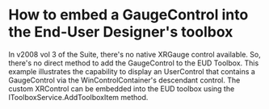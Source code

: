 # How to embed a GaugeControl into the End-User Designer's toolbox


<p>In v2008 vol 3 of the Suite, there's no native XRGauge control available. So, there's no direct method to add the GaugeControl to the EUD Toolbox. This example illustrates the capability to display an UserControl that contains a GaugeControl via the WinControlContainer's descendant control. The custom XRControl can be embedded into the EUD toolbox using the IToolboxService.AddToolboxItem method.</p>

<br/>



